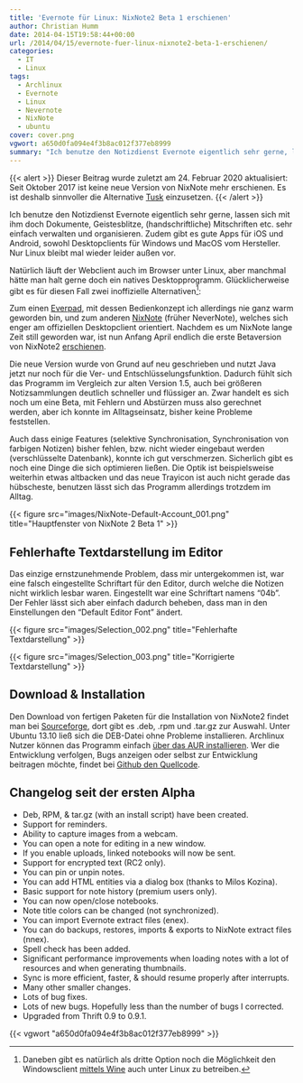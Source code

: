 ```yaml
---
title: 'Evernote für Linux: NixNote2 Beta 1 erschienen'
author: Christian Humm
date: 2014-04-15T19:58:44+00:00
url: /2014/04/15/evernote-fuer-linux-nixnote2-beta-1-erschienen/
categories:
  - IT
  - Linux
tags:
  - Archlinux
  - Evernote
  - Linux
  - Nevernote
  - NixNote
  - ubuntu
cover: cover.png
vgwort: a650d0fa094e4f3b8ac012f377eb8999
summary: "Ich benutze den Notizdienst Evernote eigentlich sehr gerne, lassen sich mit ihm doch Dokumente, Geistesblitze, (handschriftliche) Mitschriften etc. sehr einfach verwalten und organisieren. Zudem gibt es gute Apps für iOS und Android, sowohl Desktopclients für Windows und MacOS vom Hersteller. Nur Linux bleibt mal wieder leider außen vor."
---
```


{{< alert >}}
Dieser Beitrag wurde zuletzt am 24. Februar 2020 aktualisiert: Seit Oktober 2017 ist keine neue Version von NixNote mehr erschienen. Es ist deshalb sinnvoller die Alternative [Tusk](https://klaussinani.tech/tusk/) einzusetzen.
{{< /alert >}}

Ich benutze den Notizdienst Evernote eigentlich sehr gerne, lassen sich mit ihm doch Dokumente, Geistesblitze, (handschriftliche) Mitschriften etc. sehr einfach verwalten und organisieren. Zudem gibt es gute Apps für iOS und Android, sowohl Desktopclients für Windows und MacOS vom Hersteller. Nur Linux bleibt mal wieder leider außen vor.

Natürlich läuft der Webclient auch im Browser unter Linux, aber manchmal hätte man halt gerne doch ein natives Desktopprogramm. Glücklicherweise gibt es für diesen Fall zwei inoffizielle Alternativen[^1]:

[^1]: Daneben gibt es natürlich als dritte Option noch die Möglichkeit den Windowsclient [mittels Wine][2] auch unter Linux zu betreiben.

Zum einen [Everpad][3], mit dessen Bedienkonzept ich allerdings nie ganz warm geworden bin, und zum anderen [NixNote][4] (früher NeverNote), welches sich enger am offiziellen Desktopclient orientiert. Nachdem es um NixNote lange Zeit still geworden war, ist nun Anfang April endlich die erste Betaversion von NixNote2 [erschienen][5].

Die neue Version wurde von Grund auf neu geschrieben und nutzt Java jetzt nur noch für die Ver- und Entschlüsselungsfunktion. Dadurch fühlt sich das Programm im Vergleich zur alten Version 1.5, auch bei größeren Notizsammlungen deutlich schneller und flüssiger an. Zwar handelt es sich noch um eine Beta, mit Fehlern und Abstürzen muss also gerechnet werden, aber ich konnte im Alltagseinsatz, bisher keine Probleme feststellen.

Auch dass einige Features (selektive Synchronisation, Synchronisation von farbigen Notizen) bisher fehlen, bzw. nicht wieder eingebaut werden (verschlüsselte Datenbank), konnte ich gut verschmerzen. Sicherlich gibt es noch eine Dinge die sich optimieren ließen. Die Optik ist beispielsweise weiterhin etwas altbacken und das neue Trayicon ist auch nicht gerade das hübscheste, benutzen lässt sich das Programm allerdings trotzdem im Alltag.

{{< figure src="images/NixNote-Default-Account_001.png" title="Hauptfenster von NixNote 2 Beta 1" >}}

## Fehlerhafte Textdarstellung im Editor

Das einzige ernstzunehmende Problem, dass mir untergekommen ist, war eine falsch eingestellte Schriftart für den Editor, durch welche die Notizen nicht wirklich lesbar waren. Eingestellt war eine Schriftart namens &#8220;04b&#8221;. Der Fehler lässt sich aber einfach dadurch beheben, dass man in den Einstellungen den &#8220;Default Editor Font&#8221; ändert.

{{< figure src="images/Selection_002.png" title="Fehlerhafte Textdarstellung" >}}

{{< figure src="images/Selection_003.png" title="Korrigierte Textdarstellung" >}}

## Download & Installation

Den Download von fertigen Paketen für die Installation von NixNote2 findet man bei [Sourceforge][5], dort gibt es .deb, .rpm und .tar.gz zur Auswahl. Unter Ubuntu 13.10 ließ sich die DEB-Datei ohne Probleme installieren. Archlinux Nutzer können das Programm einfach [über das AUR installieren][6]. Wer die Entwicklung verfolgen, Bugs anzeigen oder selbst zur Entwicklung beitragen möchte, findet bei [Github den Quellcode][7].

## Changelog seit der ersten Alpha

  * Deb, RPM, & tar.gz (with an install script) have been created.
  * Support for reminders.
  * Ability to capture images from a webcam.
  * You can open a note for editing in a new window.
  * If you enable uploads, linked notebooks will now be sent.
  * Support for encrypted text (RC2 only).
  * You can pin or unpin notes.
  * You can add HTML entities via a dialog box (thanks to Milos Kozina).
  * Basic support for note history (premium users only).
  * You can now open/close notebooks.
  * Note title colors can be changed (not synchronized).
  * You can import Evernote extract files (enex).
  * You can do backups, restores, imports & exports to NixNote extract files (nnex).
  * Spell check has been added.
  * Significant performance improvements when loading notes with a lot of resources and when generating thumbnails.
  * Sync is more efficient, faster, & should resume properly after interrupts.
  * Many other smaller changes.
  * Lots of bug fixes.
  * Lots of new bugs. Hopefully less than the number of bugs I corrected.
  * Upgraded from Thrift 0.9 to 0.9.1.

 [1]: https://klaussinani.tech/tusk/
 [2]: https://appdb.winehq.org/objectManager.php?sClass=application&iId=2566
 [3]: https://github.com/nvbn/everpad
 [4]: http://sourceforge.net/projects/nevernote/
 [5]: http://sourceforge.net/projects/nevernote/files/NixNote2%20-%20Beta%201/
 [6]: https://aur.archlinux.org/packages/nixnote2-git/
 [7]: https://github.com/baumgarr/nixnote2

{{< vgwort "a650d0fa094e4f3b8ac012f377eb8999" >}}
